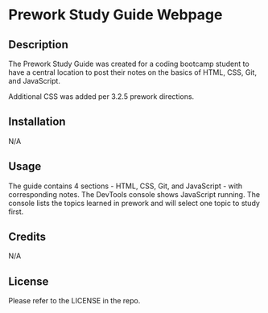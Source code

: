 # Prework Study Guide Webpage

## Description

The Prework Study Guide was created for a coding bootcamp student to have a central location to post their notes on the basics of HTML, CSS, Git, and JavaScript.

Additional CSS was added per 3.2.5 prework directions.

## Installation

N/A

## Usage

The guide contains 4 sections - HTML, CSS, Git, and JavaScript - with corresponding notes.  The DevTools console shows JavaScript running.  The console lists the topics learned in prework and will select one topic to study first.

## Credits

N/A

## License

Please refer to the LICENSE in the repo.